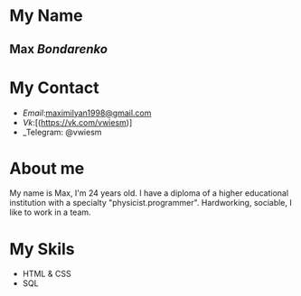 
# My Name
## Max _Bondarenko_

# My Contact
-  _Email_:maximilyan1998@gmail.com
-  _Vk_:[(https://vk.com/vwiesm)]
-  _Telegram: @vwiesm

# About me

My name is Max, I'm 24 years old. I have a diploma of a higher educational institution with a specialty "physicist.programmer". Hardworking, sociable, I like to work in a team. 

# My Skils
- HTML & CSS
- SQL
